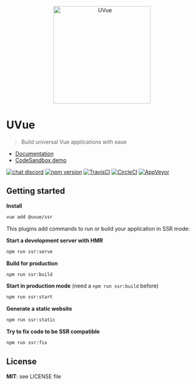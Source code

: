 <p align="center" style="text-align: center;">
  <img src="https://s3.eu-west-2.amazonaws.com/yabab/uvue-512.png" alt="UVue" width="256" height="256">
</p>

# UVue

> Build universal Vue applications with ease

- [Documentation](https://universal-vue.github.io/docs/)
- [CodeSandbox demo](https://codesandbox.io/s/github/universal-vue/uvue-codesandbox)

[![chat discord](https://img.shields.io/badge/chat-discord-blue.svg)](https://discord.gg/3ZZBmFs)
[![npm version](https://badge.fury.io/js/%40uvue%2Fvue-cli-plugin-ssr.svg)](https://badge.fury.io/js/%40uvue%2Fvue-cli-plugin-ssr)
[![TravisCI](https://travis-ci.org/universal-vue/uvue.svg?branch=master)](https://travis-ci.org/universal-vue/uvue)
[![CircleCI](https://circleci.com/gh/universal-vue/uvue/tree/master.svg?style=shield)](https://circleci.com/gh/universal-vue/uvue)
[![AppVeyor](https://ci.appveyor.com/api/projects/status/s152ysadin639ats?svg=true)](https://ci.appveyor.com/project/chymz/uvue)

## Getting started

**Install**

```bash
vue add @uvue/ssr
```

This plugins add commands to run or build your application in SSR mode:

**Start a development server with HMR**

```bash
npm run ssr:serve
```

**Build for production**

```bash
npm run ssr:build
```

**Start in production mode** (need a `npm run ssr:build` before)

```bash
npm run ssr:start
```

**Generate a static website**

```bash
npm run ssr:static
```

**Try to fix code to be SSR compatible**

```bash
npm run ssr:fix
```

## License

**MIT**: see LICENSE file

